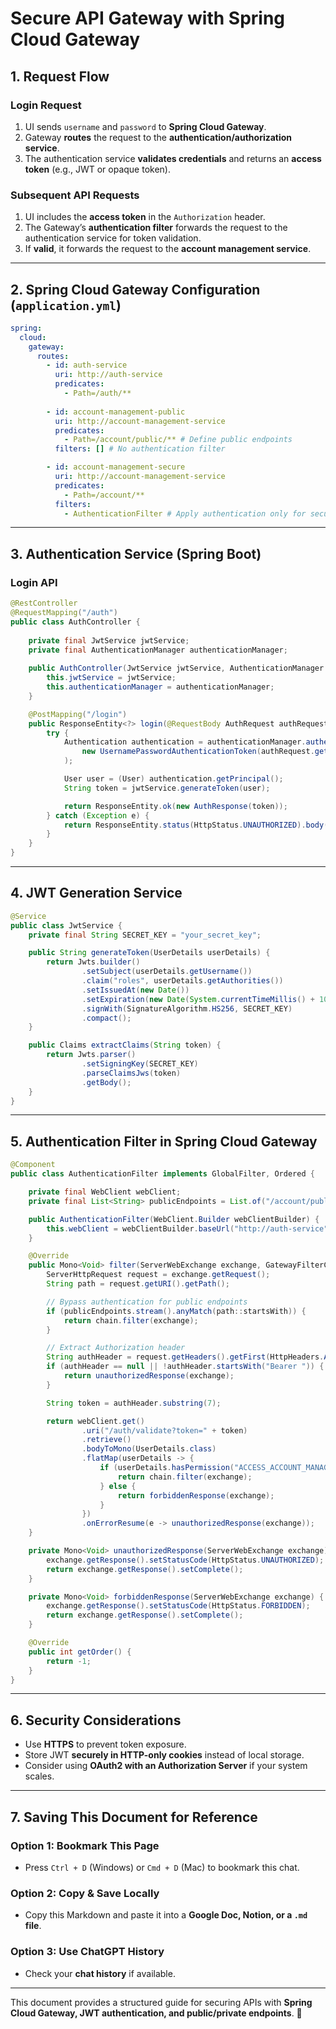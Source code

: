 # Secure API Gateway with Spring Cloud Gateway

## 1. **Request Flow**
### **Login Request**
1. UI sends `username` and `password` to **Spring Cloud Gateway**.
2. Gateway **routes** the request to the **authentication/authorization service**.
3. The authentication service **validates credentials** and returns an **access token** (e.g., JWT or opaque token).

### **Subsequent API Requests**
1. UI includes the **access token** in the `Authorization` header.
2. The Gateway’s **authentication filter** forwards the request to the authentication service for token validation.
3. If **valid**, it forwards the request to the **account management service**.

---

## 2. **Spring Cloud Gateway Configuration (`application.yml`)**
```yaml
spring:
  cloud:
    gateway:
      routes:
        - id: auth-service
          uri: http://auth-service
          predicates:
            - Path=/auth/**
            
        - id: account-management-public
          uri: http://account-management-service
          predicates:
            - Path=/account/public/** # Define public endpoints
          filters: [] # No authentication filter

        - id: account-management-secure
          uri: http://account-management-service
          predicates:
            - Path=/account/**
          filters:
            - AuthenticationFilter # Apply authentication only for secured endpoints
```

---

## 3. **Authentication Service (Spring Boot)**
### **Login API**
```java
@RestController
@RequestMapping("/auth")
public class AuthController {
    
    private final JwtService jwtService;
    private final AuthenticationManager authenticationManager;
    
    public AuthController(JwtService jwtService, AuthenticationManager authenticationManager) {
        this.jwtService = jwtService;
        this.authenticationManager = authenticationManager;
    }

    @PostMapping("/login")
    public ResponseEntity<?> login(@RequestBody AuthRequest authRequest) {
        try {
            Authentication authentication = authenticationManager.authenticate(
                new UsernamePasswordAuthenticationToken(authRequest.getUsername(), authRequest.getPassword())
            );

            User user = (User) authentication.getPrincipal();
            String token = jwtService.generateToken(user);

            return ResponseEntity.ok(new AuthResponse(token));
        } catch (Exception e) {
            return ResponseEntity.status(HttpStatus.UNAUTHORIZED).body("Invalid Credentials");
        }
    }
}
```

---

## 4. **JWT Generation Service**
```java
@Service
public class JwtService {
    private final String SECRET_KEY = "your_secret_key";

    public String generateToken(UserDetails userDetails) {
        return Jwts.builder()
                .setSubject(userDetails.getUsername())
                .claim("roles", userDetails.getAuthorities())
                .setIssuedAt(new Date())
                .setExpiration(new Date(System.currentTimeMillis() + 1000 * 60 * 60)) // 1 hour expiry
                .signWith(SignatureAlgorithm.HS256, SECRET_KEY)
                .compact();
    }

    public Claims extractClaims(String token) {
        return Jwts.parser()
                .setSigningKey(SECRET_KEY)
                .parseClaimsJws(token)
                .getBody();
    }
}
```

---

## 5. **Authentication Filter in Spring Cloud Gateway**
```java
@Component
public class AuthenticationFilter implements GlobalFilter, Ordered {

    private final WebClient webClient;
    private final List<String> publicEndpoints = List.of("/account/public/info", "/account/public/status");

    public AuthenticationFilter(WebClient.Builder webClientBuilder) {
        this.webClient = webClientBuilder.baseUrl("http://auth-service").build();
    }

    @Override
    public Mono<Void> filter(ServerWebExchange exchange, GatewayFilterChain chain) {
        ServerHttpRequest request = exchange.getRequest();
        String path = request.getURI().getPath();

        // Bypass authentication for public endpoints
        if (publicEndpoints.stream().anyMatch(path::startsWith)) {
            return chain.filter(exchange);
        }

        // Extract Authorization header
        String authHeader = request.getHeaders().getFirst(HttpHeaders.AUTHORIZATION);
        if (authHeader == null || !authHeader.startsWith("Bearer ")) {
            return unauthorizedResponse(exchange);
        }

        String token = authHeader.substring(7);

        return webClient.get()
                .uri("/auth/validate?token=" + token)
                .retrieve()
                .bodyToMono(UserDetails.class)
                .flatMap(userDetails -> {
                    if (userDetails.hasPermission("ACCESS_ACCOUNT_MANAGEMENT")) {
                        return chain.filter(exchange);
                    } else {
                        return forbiddenResponse(exchange);
                    }
                })
                .onErrorResume(e -> unauthorizedResponse(exchange));
    }

    private Mono<Void> unauthorizedResponse(ServerWebExchange exchange) {
        exchange.getResponse().setStatusCode(HttpStatus.UNAUTHORIZED);
        return exchange.getResponse().setComplete();
    }

    private Mono<Void> forbiddenResponse(ServerWebExchange exchange) {
        exchange.getResponse().setStatusCode(HttpStatus.FORBIDDEN);
        return exchange.getResponse().setComplete();
    }

    @Override
    public int getOrder() {
        return -1;
    }
}
```

---

## 6. **Security Considerations**
- Use **HTTPS** to prevent token exposure.
- Store JWT **securely in HTTP-only cookies** instead of local storage.
- Consider using **OAuth2 with an Authorization Server** if your system scales.

---

## 7. **Saving This Document for Reference**
### **Option 1: Bookmark This Page**
- Press `Ctrl + D` (Windows) or `Cmd + D` (Mac) to bookmark this chat.

### **Option 2: Copy & Save Locally**
- Copy this Markdown and paste it into a **Google Doc, Notion, or a `.md` file**.

### **Option 3: Use ChatGPT History**
- Check your **chat history** if available.

---

This document provides a structured guide for securing APIs with **Spring Cloud Gateway, JWT authentication, and public/private endpoints**. 🚀
